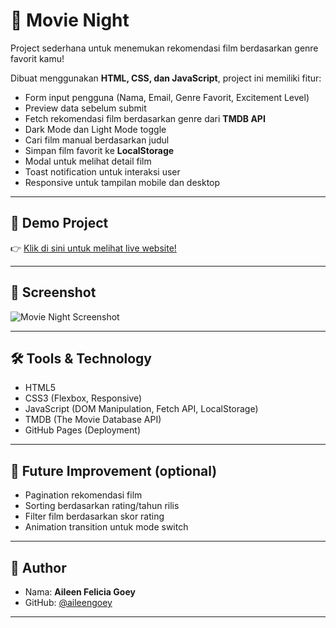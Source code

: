 # 🍿 Movie Night

Project sederhana untuk menemukan rekomendasi film berdasarkan genre favorit kamu!

Dibuat menggunakan **HTML, CSS, dan JavaScript**, project ini memiliki fitur:
- Form input pengguna (Nama, Email, Genre Favorit, Excitement Level)
- Preview data sebelum submit
- Fetch rekomendasi film berdasarkan genre dari **TMDB API**
- Dark Mode dan Light Mode toggle
- Cari film manual berdasarkan judul
- Simpan film favorit ke **LocalStorage**
- Modal untuk melihat detail film
- Toast notification untuk interaksi user
- Responsive untuk tampilan mobile dan desktop

---

## 🔗 Demo Project

👉 [Klik di sini untuk melihat live website!](https://aileengoey.github.io/movie-night/)

---

## 📸 Screenshot

![Movie Night Screenshot](link-screenshot-atau-bisa-upload-gambar-lainnya)

---

## 🛠️ Tools & Technology

- HTML5
- CSS3 (Flexbox, Responsive)
- JavaScript (DOM Manipulation, Fetch API, LocalStorage)
- TMDB (The Movie Database API)
- GitHub Pages (Deployment)

---

## 🚀 Future Improvement (optional)

- Pagination rekomendasi film
- Sorting berdasarkan rating/tahun rilis
- Filter film berdasarkan skor rating
- Animation transition untuk mode switch

---

## 🙌 Author

- Nama: **Aileen Felicia Goey**
- GitHub: [@aileengoey](https://github.com/aileengoey)

---

